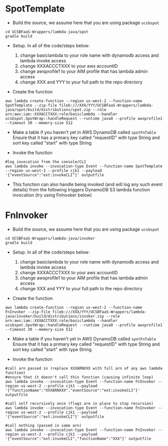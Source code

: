 # SpotTemplate
* Build the source, we assume here that you are using package `ucsbspot`
```
cd UCSBFaaS-Wrappers/lambda-java/spot
gradle build
```

* Setup.  In all of the code/steps below:  
   1) change basiclambda to your role name with dynamodb access and lambda invoke access
   2) change XXXACCCTXXX to your aws accountID
   3) change awsprofile1 to your AIM profile that has lambda admin access
   4) change XXX and YYY to your full path to the repo directory

* Create the function
```
aws lambda create-function --region us-west-2 --function-name SpotTemplate --zip-file fileb:///XXX/YYY/UCSBFaaS-Wrappers/lambda-java/spot/build/distributions/spot.zip --role arn:aws:iam::XXXACCTXXX:role/basiclambda --handler ucsbspot.SpotWrap::handleRequest --runtime java8 --profile awsprofile1 --timeout 30 --memory-size 512
```

* Make a table if you haven't yet in AWS DynamoDB called `spotFnTable`  
Ensure that it has a primary key called "requestID" with type String and sort key called "start" with type String

* Invoke the function  
```
#log invocation from the console/CLI  
aws lambda invoke --invocation-type Event --function-name SpotTemplate --region us-west-2 --profile cjk1 --payload '{"eventSource":"ext:invokeCLI"}' outputfile      
```

* This function can also handle being invoked (and will log any such event details) from the following triggers
   DynamoDB
   S3
   lambda function invocation (try using FnInvoker below)
   


# FnInvoker
* Build the source, we assume here that you are using package `ucsbspot`
```
cd UCSBFaaS-Wrappers/lambda-java/invoker
gradle build
```

* Setup.  In all of the code/steps below:  
   1) change basiclambda to your role name with dynamodb access and lambda invoke access
   2) change XXXACCCTXXX to your aws accountID
   3) change awsprofile1 to your AIM profile that has lambda admin access
   4) change XXX and YYY to your full path to the repo directory

* Create the function
```
aws lambda create-function --region us-west-2 --function-name FnInvoker --zip-file fileb:///XXX/YYY/UCSBFaaS-Wrappers/lambda-java/invoker/build/distributions/invoker.zip --role arn:aws:iam::XXXACCTXXX:role/basiclambda --handler ucsbspot.SpotWrap::handleRequest --runtime java8 --profile awsprofile1 --timeout 30 --memory-size 512
```

* Make a table if you haven't yet in AWS DynamoDB called `spotFnTable`  
Ensure that it has a primary key called "requestID" with type String and sort key called "start" with type String

* Invoke the function  
```
#call arn passed in (replace XXXARNXXX with full arn of any aws lambda function)  
#ensure that it doesn't call this function (causing infinite loop)
aws lambda invoke --invocation-type Event --function-name FnInvoker --region us-west-2 --profile cjk1 --payload '{"functionName":"XXXARNXXX","eventSource":"ext:invokeCLI"}' outputfile      

#call self recursively once (flags are in place to stop recursion)
aws lambda invoke --invocation-type Event --function-name FnInvoker --region us-west-2 --profile cjk1 --payload '{"eventSource":"ext:invokeCLI"}' outputfile      

#call nothing (passed in same arn)
aws lambda invoke --invocation-type Event --function-name FnInvoker --region us-west-2 --profile cjk1 --payload '{"eventSource":"ext:invokeCLI","functionName":"XXX"}' outputfile
```
